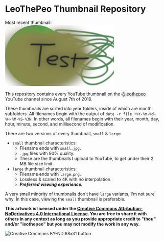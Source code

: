 # LeoThePeo Thumbnail Repository

Most recent thumbnail:
<br>
<a href="https://github.com/leothepeo/thumbnails/blob/main/2024/10/2024-10-21-13-55-42-530large.png"><img src="https://github.com/leothepeo/thumbnails/blob/main/2024/10/2024-10-21-13-55-42-530large.png?raw=true" height="200"></a>

This repository contains every YouTube thumbnail on the [@leothepeo](https://www.youtube.com/@leothepeo) YouTube channel since August 7th of 2019.

These thumbnails are sorted into year folders, inside of which are month subfolders. All filenames begin with the output of `date -r file +%Y-%m-%d-%H-%M-%S-%3N`. In other words, all filenames begin with their year, month, day, hour, minute, second, and millisecond of modification.

There are two versions of every thumbnail, `small` & `large`:
- `small` thumbnail characteristics:
	- Filename ends with `small.jpg`.
	- `.jpg` files with 90% quality.
	- These are the thumbnails I upload to YouTube, to get under their 2 MB file size limit.
- `large` thumbnail characteristics:
	- Filename ends with `large.png`.
	- Lossless & scaled to 4K with no interpolation.
	- _**Preferred viewing experience.**_

A very small minority of thumbnails don't have `large` variants, I'm not sure why. In this case, viewing the `small` thumbnail is preferable.

**This artwork is licensed under the [Creative Commons Attribution-NoDerivatives 4.0 International License](https://creativecommons.org/licenses/by-nd/4.0/). You are free to share it with others in any context as long as you provide appropriate credit to "thou" and/or "leothepeo" but you may not modify the work in any way.**

<img src="https://mirrors.creativecommons.org/presskit/buttons/88x31/png/by-nd.png" alt="Creative Commons BY-ND 88x31 button" height="62">
